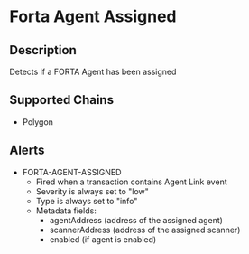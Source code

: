 # Forta Agent Assigned

## Description

Detects if a FORTA Agent has been assigned

## Supported Chains

- Polygon

## Alerts

- FORTA-AGENT-ASSIGNED
  - Fired when a transaction contains Agent Link event
  - Severity is always set to "low"
  - Type is always set to "info"
  - Metadata fields:
    - agentAddress (address of the assigned agent)
    - scannerAddress (address of the assigned scanner)
    - enabled (if agent is enabled)
